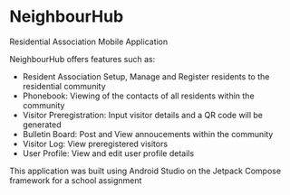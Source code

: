 # NeighbourHub
 Residential Association Mobile Application

NeighbourHub offers features such as:
- Resident Association Setup, Manage and Register residents to the residential community
- Phonebook: Viewing of the contacts of all residents within the community
- Visitor Preregistration: Input visitor details and a QR code will be generated
- Bulletin Board: Post and View annoucements within the community
- Visitor Log: View preregistered visitors
- User Profile: View and edit user profile details


This application was built using Android Studio on the Jetpack Compose framework for a school assignment
